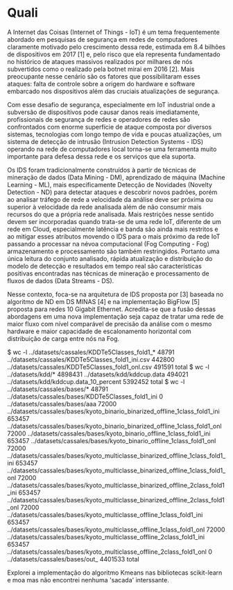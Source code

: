 # Quali

A Internet das Coisas (Internet of Things - IoT) é um tema frequentemente
abordado em pesquisas de segurança em redes de computadores claramente motivado
pelo crescimento dessa rede, estimada em 8.4 bilhões de dispositivos em 2017
[1] e, pelo risco que ela representa fundamentado no histórico de ataques
massivos realizados por milhares de nós subvertidos como o realizado pela botnet
mirai em 2016 [2]. Mais preocupante nesse cenário são os fatores que
possibilitaram esses ataques: falta de controle sobre a origem do hardware e
software embarcado nos dispositivos além das cruciais atualizações de segurança.

Com esse desafio de segurança, especialmente em IoT industrial onde a subversão
de dispositivos pode causar danos reais imediatamente, profissionais de
segurança de redes e operadores de redes são confrontados com enorme superfície
de ataque composta por diversos sistemas, tecnologias com longo tempo de vida e
poucas atualizações, um sistema de detecção de intrusão (Intrusion Detection
Systems - IDS) operando na rede de computadores local torna-se uma ferramenta
muito importante para defesa dessa rede e os serviços que ela suporta.

Os IDS foram tradicionalmente construídos à partir de técnicas de mineração de
dados (Data Mining - DM), aprendizado de máquina (Machine Learning - ML), mais
especificamente Detecção de Novidades (Novelty Detection - ND) para detectar
ataques e descobrir novos padrões, porém ao analisar tráfego de rede a
velocidade da análise deve ser próxima ou superior à velocidade da rede
analisada além de não consumir mais recursos do que a própria rede analisada.
Mais restrições nesse sentido devem ser incorporadas quando trata-se de uma rede
IoT, diferente de um rede em Cloud, especialmente latência e banda são ainda
mais restritos e ao mitigar esses atributos movendo o IDS para o mais próximo da
rede IoT passando a processar na névoa computacional (Fog Computing - Fog)
armazenamento e processamento são também restringidos. Portanto uma única
leitura do conjunto analisado, rápida atualização e distribuição do modelo de
detecção e resultados em tempo real são características positivas encontradas
nas técnicas de mineração e processamento de fluxos de dados (Data Streams -
DS).

Nesse contexto, foca-se na arquitetura de IDS proposta por [3] baseada no
algoritmo de ND em DS MINAS [4] e na implementação BigFlow [5] proposta para
redes 10 Gigabit Ethernet. Acredita-se que a fusão dessas abordagens em uma nova
implementação seja capaz de tratar uma rede de maior fluxo com nível comparável
de precisão da análise com o mesmo hardware e maior capacidade de escalonamento
horizontal com distribuição de carga entre nós na Fog.


$ wc -l ../datasets/cassales/KDDTe5Classes_fold1_*
   48791 ../datasets/cassales/KDDTe5Classes_fold1_ini.csv
  442800 ../datasets/cassales/KDDTe5Classes_fold1_onl.csv
  491591 total
$ wc -l ../datasets/kdd/*
  4898431 ../datasets/kdd/kddcup.data
   494021 ../datasets/kdd/kddcup.data_10_percent
  5392452 total
$ wc -l ../datasets/cassales/bases/*
    48791 ../datasets/cassales/bases/KDDTe5Classes_fold1_ini
        0 ../datasets/cassales/bases/aaa
    72000 ../datasets/cassales/bases/kyoto_binario_binarized_offline_1class_fold1_ini
   653457 ../datasets/cassales/bases/kyoto_binario_binarized_offline_1class_fold1_onl
    72000 ../datasets/cassales/bases/kyoto_binario_offline_1class_fold1_ini
   653457 ../datasets/cassales/bases/kyoto_binario_offline_1class_fold1_onl
    72000 ../datasets/cassales/bases/kyoto_multiclasse_binarized_offline_1class_fold1_ini
   653457 ../datasets/cassales/bases/kyoto_multiclasse_binarized_offline_1class_fold1_onl
    72000 ../datasets/cassales/bases/kyoto_multiclasse_binarized_offline_2class_fold1_ini
   653457 ../datasets/cassales/bases/kyoto_multiclasse_binarized_offline_2class_fold1_onl
    72000 ../datasets/cassales/bases/kyoto_multiclasse_offline_1class_fold1_ini
   653457 ../datasets/cassales/bases/kyoto_multiclasse_offline_1class_fold1_onl
    72000 ../datasets/cassales/bases/kyoto_multiclasse_offline_2class_fold1_ini
   653457 ../datasets/cassales/bases/kyoto_multiclasse_offline_2class_fold1_onl
        0 ../datasets/cassales/bases/out_
  4401533 total

Explorei a implementação do algoritmo Kmeans nas bibliotecas scikit-learn e moa
mas não encontrei nenhuma 'sacada' interssante.
